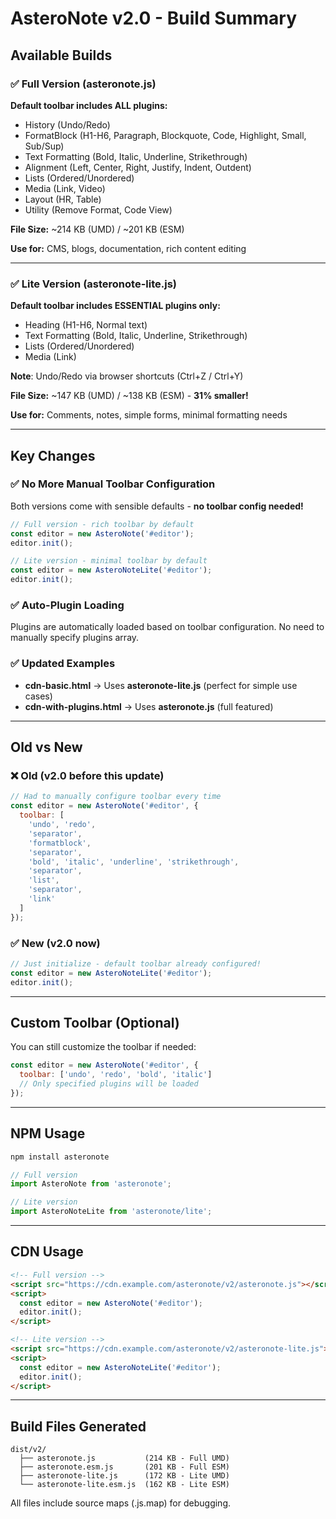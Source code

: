 # AsteroNote v2.0 - Build Summary

## Available Builds

### ✅ Full Version (asteronote.js)
**Default toolbar includes ALL plugins:**
- History (Undo/Redo)
- FormatBlock (H1-H6, Paragraph, Blockquote, Code, Highlight, Small, Sub/Sup)
- Text Formatting (Bold, Italic, Underline, Strikethrough)
- Alignment (Left, Center, Right, Justify, Indent, Outdent)
- Lists (Ordered/Unordered)
- Media (Link, Video)
- Layout (HR, Table)
- Utility (Remove Format, Code View)

**File Size:** ~214 KB (UMD) / ~201 KB (ESM)

**Use for:** CMS, blogs, documentation, rich content editing

---

### ✅ Lite Version (asteronote-lite.js)
**Default toolbar includes ESSENTIAL plugins only:**
- Heading (H1-H6, Normal text)
- Text Formatting (Bold, Italic, Underline, Strikethrough)
- Lists (Ordered/Unordered)
- Media (Link)

**Note**: Undo/Redo via browser shortcuts (Ctrl+Z / Ctrl+Y)

**File Size:** ~147 KB (UMD) / ~138 KB (ESM) - **31% smaller!**

**Use for:** Comments, notes, simple forms, minimal formatting needs

---

## Key Changes

### ✅ No More Manual Toolbar Configuration
Both versions come with sensible defaults - **no toolbar config needed!**

```javascript
// Full version - rich toolbar by default
const editor = new AsteroNote('#editor');
editor.init();

// Lite version - minimal toolbar by default
const editor = new AsteroNoteLite('#editor');
editor.init();
```

### ✅ Auto-Plugin Loading
Plugins are automatically loaded based on toolbar configuration. No need to manually specify plugins array.

### ✅ Updated Examples
- **cdn-basic.html** → Uses **asteronote-lite.js** (perfect for simple use cases)
- **cdn-with-plugins.html** → Uses **asteronote.js** (full featured)

---

## Old vs New

### ❌ Old (v2.0 before this update)
```javascript
// Had to manually configure toolbar every time
const editor = new AsteroNote('#editor', {
  toolbar: [
    'undo', 'redo',
    'separator',
    'formatblock',
    'separator',
    'bold', 'italic', 'underline', 'strikethrough',
    'separator',
    'list',
    'separator',
    'link'
  ]
});
```

### ✅ New (v2.0 now)
```javascript
// Just initialize - default toolbar already configured!
const editor = new AsteroNoteLite('#editor');
editor.init();
```

---

## Custom Toolbar (Optional)

You can still customize the toolbar if needed:

```javascript
const editor = new AsteroNote('#editor', {
  toolbar: ['undo', 'redo', 'bold', 'italic']
  // Only specified plugins will be loaded
});
```

---

## NPM Usage

```bash
npm install asteronote
```

```javascript
// Full version
import AsteroNote from 'asteronote';

// Lite version
import AsteroNoteLite from 'asteronote/lite';
```

---

## CDN Usage

```html
<!-- Full version -->
<script src="https://cdn.example.com/asteronote/v2/asteronote.js"></script>
<script>
  const editor = new AsteroNote('#editor');
  editor.init();
</script>

<!-- Lite version -->
<script src="https://cdn.example.com/asteronote/v2/asteronote-lite.js"></script>
<script>
  const editor = new AsteroNoteLite('#editor');
  editor.init();
</script>
```

---

## Build Files Generated

```
dist/v2/
  ├── asteronote.js           (214 KB - Full UMD)
  ├── asteronote.esm.js       (201 KB - Full ESM)
  ├── asteronote-lite.js      (172 KB - Lite UMD)
  └── asteronote-lite.esm.js  (162 KB - Lite ESM)
```

All files include source maps (.js.map) for debugging.
